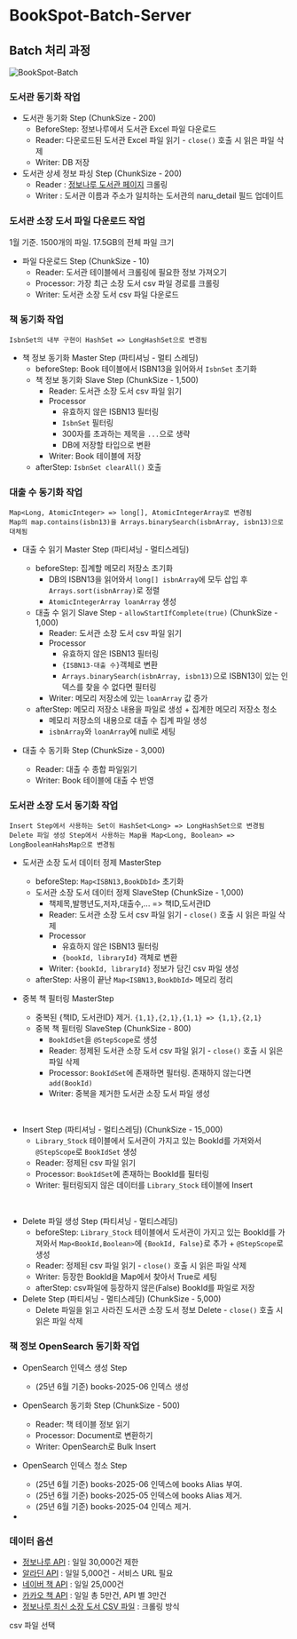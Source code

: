# BookSpot-Batch-Server


## Batch 처리 과정
![BookSpot-Batch](https://github.com/user-attachments/assets/b37032c1-e75f-4f87-b2ef-2263906e6eee)


### 도서관 동기화 작업
- 도서관 동기화 Step (ChunkSize -  200)
    - BeforeStep: 정보나루에서 도서관 Excel 파일 다운로드
    - Reader: 다운로드된 도서관 Excel 파일 읽기 - `close()` 호출 시 읽은 파일 삭제
    - Writer: DB 저장
- 도서관 상세 정보 파싱 Step (ChunkSize -  200)
    - Reader : [정보나루 도서관 페이지](https://www.data4library.kr/libDataL) 크롤링
    - Writer : 도서관 이름과 주소가 일치하는 도서관의 naru_detail 필드 업데이트

### 도서관 소장 도서 파일 다운로드 작업
1월 기준. 1500개의 파일. 17.5GB의 전체 파일 크기

- 파일 다운로드 Step (ChunkSize - 10)
    - Reader: 도서관 테이블에서 크롤링에 필요한 정보 가져오기
    - Processor: 가장 최근 소장 도서 csv 파일 경로를 크롤링
    - Writer: 도서관 소장 도서 csv 파일 다운로드

### 책 동기화 작업

```
IsbnSet의 내부 구현이 HashSet => LongHashSet으로 변경됨
```

- 책 정보 동기화 Master Step (파티셔닝 - 멀티 스레딩)
    - beforeStep: Book 테이블에서 ISBN13을 읽어와서 `IsbnSet` 초기화
    - 책 정보 동기화 Slave Step (ChunkSize - 1,500)
      - Reader: 도서관 소장 도서 csv 파일 읽기
      - Processor
          - 유효하지 않은 ISBN13 필터링
          - `IsbnSet` 필터링
          - 300자를 초과하는 제목을 `...`으로 생략
          - DB에 저장할 타입으로 변환
      - Writer: Book 테이블에 저장
    - afterStep: `IsbnSet clearAll()` 호출

### 대출 수 동기화 작업

```
Map<Long, AtomicInteger> => long[], AtomicIntegerArray로 변경됨
Map의 map.contains(isbn13)을 Arrays.binarySearch(isbnArray, isbn13)으로 대체됨
```

- 대출 수 읽기 Master Step (파티셔닝 - 멀티스레딩)
    - beforeStep: 집계할 메모리 저장소 초기화
        - DB의 ISBN13을 읽어와서 `long[] isbnArray`에 모두 삽입 후 `Arrays.sort(isbnArray)`로 정렬
        - `AtomicIntegerArray loanArray` 생성
    - 대출 수 읽기 Slave Step - `allowStartIfComplete(true)` (ChunkSize - 1,000)
        - Reader: 도서관 소장 도서 csv 파일 읽기
        - Processor
            - 유효하지 않은 ISBN13 필터링
            - `{ISBN13-대출 수}`객체로 변환
            - `Arrays.binarySearch(isbnArray, isbn13)`으로 ISBN13이 있는 인덱스를 찾을 수 없다면 필터링
        - Writer: 메모리 저장소에 있는 `loanArray` 값 증가
    - afterStep: 메모리 저장소 내용을 파일로 생성 + 집계한 메모리 저장소 청소
      - 메모리 저장소의 내용으로 대출 수 집계 파일 생성
      - `isbnArray`와 `loanArray`에 null로 세팅


- 대출 수 동기화 Step (ChunkSize - 3,000)
    - Reader: 대출 수 종합 파일읽기
    - Writer: Book 테이블에 대출 수 반영

### 도서관 소장 도서 동기화 작업
```
Insert Step에서 사용하는 Set이 HashSet<Long> => LongHashSet으로 변경됨
Delete 파일 생성 Step에서 사용하는 Map을 Map<Long, Boolean> => LongBooleanHahsMap으로 변경됨
```

- 도서관 소장 도서 데이터 정제 MasterStep
  - beforeStep: `Map<ISBN13,BookDbId>` 초기화
  - 도서관 소장 도서 데이터 정제 SlaveStep (ChunkSize - 1,000)
      - 책제목,발행년도,저자,대출수,... => 책ID,도서관ID
      - Reader: 도서관 소장 도서 csv 파일 읽기 - `close()` 호출 시 읽은 파일 삭제
      - Processor
          - 유효하지 않은 ISBN13 필터링
          - `{bookId, libraryId}` 객체로 변환
      - Writer: `{bookId, libraryId}` 정보가 담긴 csv 파일 생성
  - afterStep: 사용이 끝난 `Map<ISBN13,BookDbId>` 메모리 정리

- 중복 책 필터링 MasterStep
  - 중복된 {책ID, 도서관ID} 제거. `{1,1},{2,1},{1,1} => {1,1},{2,1}`
  - 중복 책 필터링 SlaveStep (ChunkSize - 800)
      - `BookIdSet`을 `@StepScope`로 생성
      - Reader: 정제된 도서관 소장 도서 csv 파일 읽기 - `close()` 호출 시 읽은 파일 삭제
      - Processor: `BookIdSet`에 존재하면 필터링. 존재하지 않는다면 `add(BookId)`
      - Writer: 중복을 제거한 도서관 소장 도서 파일 생성

<br>

- Insert Step (파티셔닝 - 멀티스레딩) (ChunkSize - 15_000) 
  - `Library_Stock` 테이블에서 도서관이 가지고 있는 BookId를 가져와서 `@StepScope`로 `BookIdSet` 생성
  - Reader: 정제된 csv 파일 읽기
  - Processor: `BookIdSet`에 존재하는 BookId를 필터링
  - Writer: 필터링되지 않은 데이터를 `Library_Stock` 테이블에 Insert

<br>

- Delete 파일 생성 Step (파티셔닝 - 멀티스레딩)
  - beforeStep: `Library_Stock` 테이블에서 도서관이 가지고 있는 BookId를 가져와서 
    `Map<BookId,Boolean>`에 `{BookId, False}`로 추가 + `@StepScope`로 생성
  - Reader: 정제된 csv 파일 읽기 - `close()` 호출 시 읽은 파일 삭제
  - Writer: 등장한 BookId을 Map에서 찾아서 True로 세팅
  - afterStep: csv파일에 등장하지 않은(False) BookId를 파일로 저장
- Delete Step (파티셔닝 - 멀티스레딩) (ChunkSize - 5,000)
  - Delete 파일을 읽고 사라진 도서관 소장 도서 정보 Delete - `close()` 호출 시 읽은 파일 삭제


### 책 정보 OpenSearch 동기화 작업

- OpenSearch 인덱스 생성 Step
  - (25년 6월 기준) books-2025-06 인덱스 생성
- OpenSearch 동기화 Step (ChunkSize - 500)
  - Reader: 책 테이블 정보 읽기
  - Processor: Document로 변환하기
  - Writer: OpenSearch로 Bulk Insert
- OpenSearch 인덱스 청소 Step
    - (25년 6월 기준) books-2025-06 인덱스에 books Alias 부여.
    - (25년 6월 기준) books-2025-05 인덱스에 books Alias 제거.
    - (25년 6월 기준) books-2025-04 인덱스 제거. 

- 


### 데이터 옵션
- [정보나루 API](https://data4library.kr/apiUtilization) : 일일 30,000건 제한
- [알라딘 API](https://blog.aladin.co.kr/openapi) : 일일 5,000건 - 서비스 URL 필요
- [네이버 책 API](https://developers.naver.com/docs/serviceapi/search/book/book.md) : 일일 25,000건
- [카카오 책 API](https://developers.kakao.com/docs/latest/ko/daum-search/dev-guide#search-book) : 일일 총 5만건, API 별 3만건
- [정보나루 최신 소장 도서 CSV 파일](https://data4library.kr/openDataL) : 크롤링 방식

csv 파일 선택
